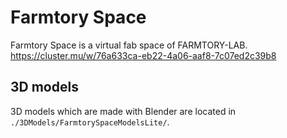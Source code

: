 # Farmtory Space
Farmtory Space is a virtual fab space of FARMTORY-LAB.
https://cluster.mu/w/76a633ca-eb22-4a06-aaf8-7c07ed2c39b8


## 3D models 
3D models which are made with Blender are located in `./3DModels/FarmtorySpaceModelsLite/`.



